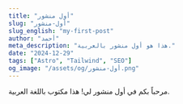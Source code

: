 ```yaml
---
title: "أول منشور"
slug: "أول-منشور"
slug_english: "my-first-post"
author: "أحمد"
meta_description: "هذا هو أول منشور بالعربية."
date: "2024-12-29"
tags: ["Astro", "Tailwind", "SEO"]
og_image: "/assets/og/أول-منشور.png"
---
```

مرحباً بكم في أول منشور لي! هذا مكتوب باللغة العربية.